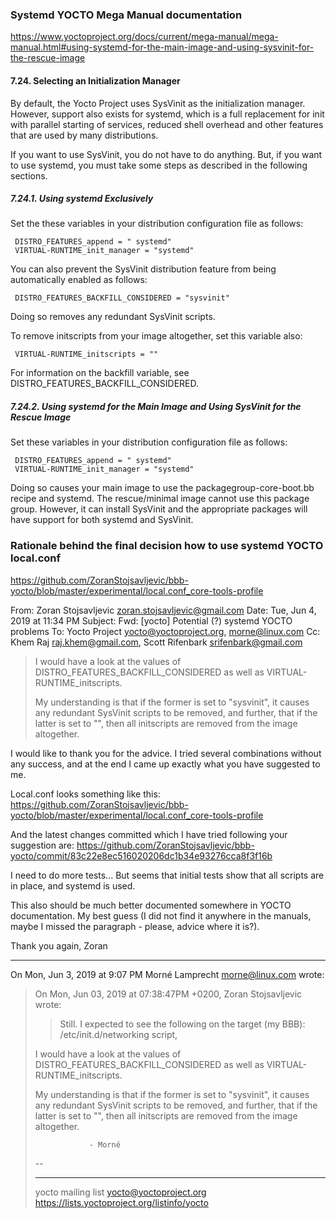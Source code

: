 ### Systemd YOCTO Mega Manual documentation
https://www.yoctoproject.org/docs/current/mega-manual/mega-manual.html#using-systemd-for-the-main-image-and-using-sysvinit-for-the-rescue-image

#### 7.24. Selecting an Initialization Manager

By default, the Yocto Project uses SysVinit as the initialization manager. However, support also exists for systemd, which is a full replacement for init with parallel starting of services, reduced shell overhead and other features that are used by many distributions.

If you want to use SysVinit, you do not have to do anything. But, if you want to use systemd, you must take some steps as described in the following sections.

##### 7.24.1. Using systemd Exclusively

Set the these variables in your distribution configuration file as follows:

     DISTRO_FEATURES_append = " systemd"
     VIRTUAL-RUNTIME_init_manager = "systemd"
                

You can also prevent the SysVinit distribution feature from being automatically enabled as follows:

     DISTRO_FEATURES_BACKFILL_CONSIDERED = "sysvinit"
                
Doing so removes any redundant SysVinit scripts.

To remove initscripts from your image altogether, set this variable also:

     VIRTUAL-RUNTIME_initscripts = ""                

For information on the backfill variable, see DISTRO_FEATURES_BACKFILL_CONSIDERED.

##### 7.24.2. Using systemd for the Main Image and Using SysVinit for the Rescue Image

Set these variables in your distribution configuration file as follows:

     DISTRO_FEATURES_append = " systemd"
     VIRTUAL-RUNTIME_init_manager = "systemd"
                
Doing so causes your main image to use the packagegroup-core-boot.bb recipe and systemd. The rescue/minimal image cannot use this package group. However, it can install SysVinit and the appropriate packages will have support for both systemd and SysVinit. 

### Rationale behind the final decision how to use systemd YOCTO local.conf
https://github.com/ZoranStojsavljevic/bbb-yocto/blob/master/experimental/local.conf_core-tools-profile

From: Zoran Stojsavljevic <zoran.stojsavljevic@gmail.com>
Date: Tue, Jun 4, 2019 at 11:34 PM
Subject: Fwd: [yocto] Potential (?) systemd YOCTO problems
To: Yocto Project <yocto@yoctoproject.org>, <morne@linux.com>
Cc: Khem Raj <raj.khem@gmail.com>, Scott Rifenbark <srifenbark@gmail.com>

> I would have a look at the values of
> DISTRO_FEATURES_BACKFILL_CONSIDERED as well as
> VIRTUAL-RUNTIME_initscripts.
>
> My understanding is that if the former is set to
> "sysvinit", it causes any redundant SysVinit
> scripts to be removed, and further, that if the
> latter is set to "", then all initscripts are
> removed from the image altogether.

I would like to thank you for the advice. I tried several combinations
without any success, and at the end I came up exactly what you have
suggested to me.

Local.conf looks something like this:
https://github.com/ZoranStojsavljevic/bbb-yocto/blob/master/experimental/local.conf_core-tools-profile

And the latest changes committed which I have tried following your
suggestion are:
https://github.com/ZoranStojsavljevic/bbb-yocto/commit/83c22e8ec516020206dc1b34e93276cca8f3f16b

I need to do more tests... But seems that initial tests show that all
scripts are in place, and systemd is used.

This also should be much better documented somewhere in YOCTO
documentation. My best guess (I did not find it anywhere in the
manuals, maybe I missed the paragraph - please, advice where it is?).

Thank you again,
Zoran
_______

On Mon, Jun 3, 2019 at 9:07 PM Morné Lamprecht <morne@linux.com> wrote:
>
> On Mon, Jun 03, 2019 at 07:38:47PM +0200, Zoran Stojsavljevic wrote:
> >Still. I expected to see the following on the
> >target (my BBB): /etc/init.d/networking script,
>
> I would have a look at the values of
> DISTRO_FEATURES_BACKFILL_CONSIDERED as well as
> VIRTUAL-RUNTIME_initscripts.
>
> My understanding is that if the former is set to
> "sysvinit", it causes any redundant SysVinit
> scripts to be removed, and further, that if the
> latter is set to "", then all initscripts are
> removed from the image altogether.
>
>                 - Morné
> --
> _______________________________________________
> yocto mailing list
> yocto@yoctoproject.org
> https://lists.yoctoproject.org/listinfo/yocto
